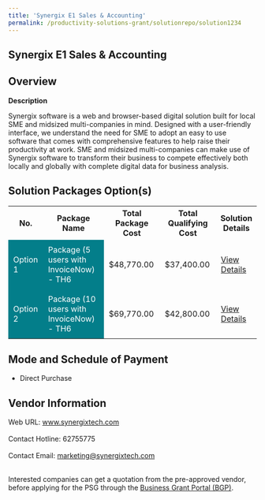 ```yaml
---
title: 'Synergix E1 Sales & Accounting'
permalink: /productivity-solutions-grant/solutionrepo/solution1234
---
```


## Synergix E1 Sales & Accounting

## Overview

**Description**

Synergix software is a web and browser-based digital solution built for local SME and midsized multi-companies in mind. Designed with a user-friendly interface, we understand the need for SME to adopt an easy to use software that comes with comprehensive features to help raise their productivity at work. SME and midsized multi-companies can make use of Synergix software to transform their business to compete effectively both locally and globally with complete digital data for business analysis.

## Solution Packages Option(s)

<table>
<tr>
<th><b>No.</b></th>
<th><b>Package Name</b></th>
<th><b>Total Package Cost</b></th>
<th><b>Total Qualifying Cost</b></th>
<th><b>Solution Details</b></th>
</tr>
<tr>
<td style='padding: 10px; background-color: #037E8A; color: #FFFFFF;'>Option 1</td>
<td style='padding: 10px; background-color: #037E8A; color: #FFFFFF;'>Package (5 users with InvoiceNow) - TH6</td>
<td style='padding: 10px;'>$48,770.00</td>
<td style='padding: 10px;'>$37,400.00</td>
<td style='padding: 10px;'><a href='/images/psg/Desensitised_Synergi_Annex_3_CR_wef_25_Aug__Part_1.pdf' target='_blank'>View Details</a></td>
</tr>
<tr>
<td style='padding: 10px; background-color: #037E8A; color: #FFFFFF;'>Option 2</td>
<td style='padding: 10px; background-color: #037E8A; color: #FFFFFF;'>Package (10 users with InvoiceNow) - TH6</td>
<td style='padding: 10px;'>$69,770.00</td>
<td style='padding: 10px;'>$42,800.00</td>
<td style='padding: 10px;'><a href='/images/psg/Desensitised_Synergi_Annex_3_CR_wef_25_Aug__Part_2.pdf' target='_blank'>View Details</a></td>
</tr>
</table>

## Mode and Schedule of Payment

 - Direct Purchase

## Vendor Information

 Web URL: www.synergixtech.com <br><br>Contact Hotline: 62755775 <br><br>Contact Email: marketing@synergixtech.com <br><br>

Interested companies can get a quotation from the pre-approved vendor, before applying for the PSG through the <a href='https://www.businessgrants.gov.sg/' target='_blank' rel='noopener'>Business Grant Portal (BGP)</a>.

<script src="/jquery/resize-tables.js"></script>
